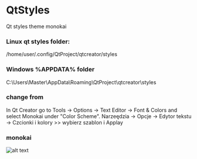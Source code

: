 # QtStyles
Qt styles theme monokai

### Linux qt styles folder:
/home/user/.config/QtProject/qtcreator/styles
### Windows %APPDATA% folder
C:\Users\Master\AppData\Roaming\QtProject\qtcreator\styles

### change from
In Qt Creator go to Tools -> Options -> Text Editor -> Font & Colors and select Monokai under "Color Scheme".
Narzeędzia -> Opcje -> Edytor tekstu -> Czcionki i kolory  >> wybierz szablon i Applay

### monokai
![alt text](https://github.com/breakermind/QtStyles/blob/master/Qt-monokai.png)
